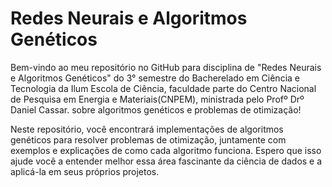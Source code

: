 # Redes Neurais e Algoritmos Genéticos

Bem-vindo ao meu repositório no GitHub para disciplina de "Redes Neurais e Algoritmos Genéticos" do 3° semestre do Bacherelado em Ciência e Tecnologia da Ilum Escola de Ciência, faculdade parte do Centro Nacional de Pesquisa em Energia e Materiais(CNPEM), ministrada pelo Profº Drº Daniel Cassar. sobre algoritmos genéticos e problemas de otimização!

Neste repositório, você encontrará implementações de algoritmos genéticos para resolver problemas de otimização, juntamente com exemplos e explicações de como cada algoritmo funciona. Espero que isso ajude você a entender melhor essa área fascinante da ciência de dados e a aplicá-la em seus próprios projetos.
